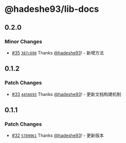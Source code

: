 # @hadeshe93/lib-docs

## 0.2.0

### Minor Changes

- [#35](https://github.com/hadeshe93/hh-lib/pull/35) [`387c690`](https://github.com/hadeshe93/hh-lib/commit/387c690cc857da2463c43ad1356e81e577e7dc73) Thanks [@hadeshe93](https://github.com/hadeshe93)! - 新增方法

## 0.1.2

### Patch Changes

- [#33](https://github.com/hadeshe93/hh-lib/pull/33) [`4456693`](https://github.com/hadeshe93/hh-lib/commit/44566937c714a30142b09ced2791270241cbaddb) Thanks [@hadeshe93](https://github.com/hadeshe93)! - 更新文档构建机制

## 0.1.1

### Patch Changes

- [#32](https://github.com/hadeshe93/hh-lib/pull/32) [`5789061`](https://github.com/hadeshe93/hh-lib/commit/578906154f978ced9db7daf1f0f5a11c829faece) Thanks [@hadeshe93](https://github.com/hadeshe93)! - 更新版本
